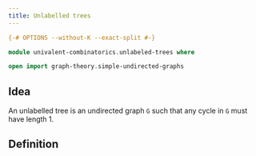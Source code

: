 ```yaml
---
title: Unlabelled trees
---
```


```agda
{-# OPTIONS --without-K --exact-split #-}

module univalent-combinatorics.unlabeled-trees where

open import graph-theory.simple-undirected-graphs
```

## Idea

An unlabelled tree is an undirected graph `G` such that any cycle in `G` must have length 1.

## Definition

```agda

```
